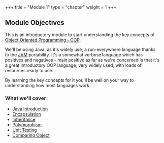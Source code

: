 +++
title = "Module 1"
type = "chapter"
weight = 1
+++

## Module Objectives

This is an introductory module to start understanding the key concepts of [Object Oriented Programming - OOP](https://www.geeksforgeeks.org/introduction-of-object-oriented-programming/).

We'll be using Java, as it's widely use, a run-everywhere language thanks to the [JVM](https://www.geeksforgeeks.org/jvm-works-jvm-architecture/) portability. It's a somewhat verbose language which has positives and negatives - main positive as far as we're concerned is that it's a great introductory OOP language, very widely used, with loads of resources ready to use.

By learning the key concepts for it you'll be well on your way to understanding how most languages work.

### What we'll cover:
* [Java Introduction](1-java-intro)
* [Encapsulation](2-java-encapsulation)
* [Inheritance](3-java-inheritance)
* [Polymorphism](4-java-polymorphism)
* [Unit Testing](5-java-unit-testing)
* [Comparing Object](6-java-comparing-objects)

